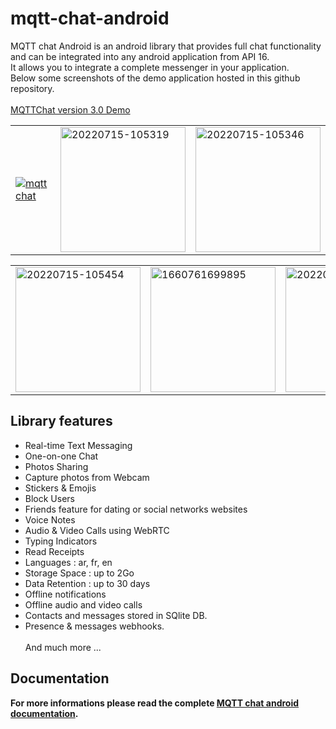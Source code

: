 # mqtt-chat-android
MQTT chat Android is an android library that provides full chat functionality and can be integrated into any android application from API 16.
<br>It allows you to integrate a complete messenger in your application.
<br>Below some screenshots of the demo application hosted in this github repository.
<br><br>
[MQTTChat version 3.0 Demo](https://www.youtube.com/watch?v=7OmpWdefUEk "MQTT CHAT version 3.0")
<br>
<table><tr><td>
<a href="https://ibb.co/gzvncR2"><img src="https://i.ibb.co/dMNTWmm/device-2021-05-23-185700.png" alt="mqtt chat " border="0" ></a>
  </td><td>
 <a href="https://ibb.co/9ZMtFbh"><img src="https://i.ibb.co/qJZ5tNC/20220715-105319.jpg" width=200 alt="20220715-105319" border="0"></a>
  </td><td>
 <a href="https://ibb.co/TLWfVyT"><img src="https://i.ibb.co/wsck9tL/20220715-105346.jpg" alt="20220715-105346" width=200 border="0"></a>
  </td></tr>
  </table>
  <table><tr><td>
 <a href="https://ibb.co/SBKVSmX"><img src="https://i.ibb.co/dDQkZp0/20220715-105454.jpg" width=200 alt="20220715-105454" border="0"></a>
  </td><td>
<a href="https://ibb.co/Xxt99s1"><img src="https://i.ibb.co/b5XxxBT/1660761699895.jpg"  width=200 alt="1660761699895" border="0"></a>
  </td><td>
<a href="https://ibb.co/hgVJCFk"><img src="https://i.ibb.co/TwtxrMZ/20220330-231102.jpg" width=200 alt="20220330-231102" border="0"></a>
  </td>
  </tr>
  </table>
  
  

## Library features
- Real-time Text Messaging
- One-on-one Chat
- Photos Sharing
- Capture photos from Webcam
- Stickers & Emojis
- Block Users
- Friends feature for dating or social networks websites
- Voice Notes
- Audio & Video Calls using WebRTC
- Typing Indicators
- Read Receipts
- Languages : ar, fr, en
- Storage Space : up to 2Go
- Data Retention : up to 30 days
- Offline notifications
- Offline audio and video calls
- Contacts and messages stored in SQlite DB.
- Presence & messages webhooks.
<br><br>And much more ...

## Documentation
__For more informations please read the complete <a href="https://doc.mqtt-chat.com/mqttchat-android/integration">MQTT chat android documentation</a>.__

